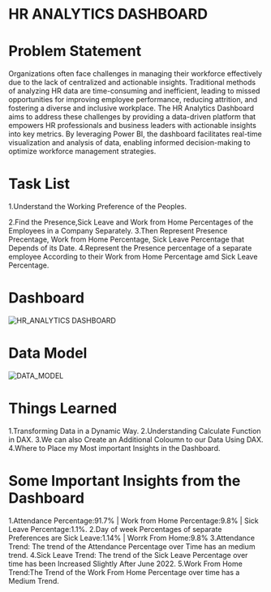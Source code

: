 # HR ANALYTICS DASHBOARD

# Problem Statement
Organizations often face challenges in managing their workforce effectively due to the lack of centralized and actionable insights. Traditional methods of analyzing HR data are time-consuming and inefficient, leading to missed opportunities for improving employee performance, reducing attrition, and fostering a diverse and inclusive workplace.
The HR Analytics Dashboard aims to address these challenges by providing a data-driven platform that empowers HR professionals and business leaders with actionable insights into key metrics. By leveraging Power BI, the dashboard facilitates real-time visualization and analysis of data, enabling informed decision-making to optimize workforce management strategies.

# Task List
1.Understand the Working Preference of the Peoples.

2.Find the Presence,Sick Leave and Work from Home Percentages of the Employees in a Company Separately.
3.Then Represent Presence Precentage, Work from Home Percentage, Sick Leave Percentage that Depends of its Date.
4.Represent the Presence percentage of a separate employee According to their Work from Home Percentage amd Sick Leave Percentage.

# Dashboard
![HR_ANALYTICS DASHBOARD](https://github.com/user-attachments/assets/ac0cac62-6dce-44d4-91bb-b366373c714d)

# Data Model
![DATA_MODEL](https://github.com/user-attachments/assets/81848ee9-f3f6-4cb7-85bd-18b3e0729518)

# Things Learned
1.Transforming Data in a Dynamic Way.
2.Understanding Calculate Function in DAX.
3.We can also Create an Additional Coloumn to our Data Using DAX.
4.Where to Place my Most important Insights in the Dashboard.

# Some Important Insights from the Dashboard
1.Attendance Percentage:91.7% | Work from Home Percentage:9.8% | Sick Leave Percentage:1.1%.
2.Day of week Percentages of separate Preferences are Sick Leave:1.14% | Worrk From Home:9.8%
3.Attendance Trend: The trend of the Attendance Percentage over Time has an medium trend.
4.Sick Leave Trend: The trend of the Sick Leave Percentage over time has been Increased Slightly After June 2022.
5.Work From Home Trend:The Trend of the Work From Home Percentage over time has a Medium Trend.

